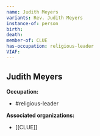 ```yaml
---
name: Judith Meyers
variants: Rev. Judith Meyers
instance-of: person
birth: 
death: 
member-of: CLUE
has-occupation: religious-leader
VIAF: 
---
```

## Judith Meyers

**Occupation:** 
- #religious-leader

**Associated organizations:** 
- [[CLUE]]
